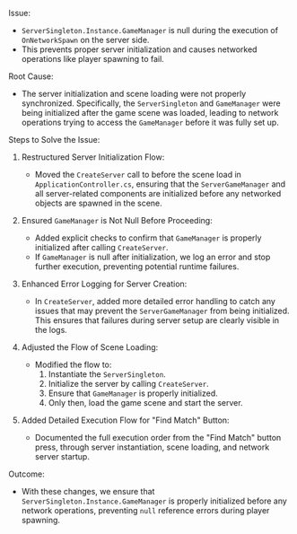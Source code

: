 Issue:
- `ServerSingleton.Instance.GameManager` is null during the execution of `OnNetworkSpawn` on the server side.
- This prevents proper server initialization and causes networked operations like player spawning to fail.

Root Cause:
- The server initialization and scene loading were not properly synchronized. Specifically, the `ServerSingleton` and `GameManager` were being initialized after the game scene was loaded, leading to network operations trying to access the `GameManager` before it was fully set up.

Steps to Solve the Issue:

1. Restructured Server Initialization Flow:
   - Moved the `CreateServer` call to before the scene load in `ApplicationController.cs`, ensuring that the `ServerGameManager` and all server-related components are initialized before any networked objects are spawned in the scene.

2. Ensured `GameManager` is Not Null Before Proceeding:
   - Added explicit checks to confirm that `GameManager` is properly initialized after calling `CreateServer`.
   - If `GameManager` is null after initialization, we log an error and stop further execution, preventing potential runtime failures.

3. Enhanced Error Logging for Server Creation:
   - In `CreateServer`, added more detailed error handling to catch any issues that may prevent the `ServerGameManager` from being initialized. This ensures that failures during server setup are clearly visible in the logs.

4. Adjusted the Flow of Scene Loading:
   - Modified the flow to:
     1. Instantiate the `ServerSingleton`.
     2. Initialize the server by calling `CreateServer`.
     3. Ensure that `GameManager` is properly initialized.
     4. Only then, load the game scene and start the server.

5. Added Detailed Execution Flow for "Find Match" Button:
   - Documented the full execution order from the "Find Match" button press, through server instantiation, scene loading, and network server startup.

Outcome:
- With these changes, we ensure that `ServerSingleton.Instance.GameManager` is properly initialized before any network operations, preventing `null` reference errors during player spawning.
